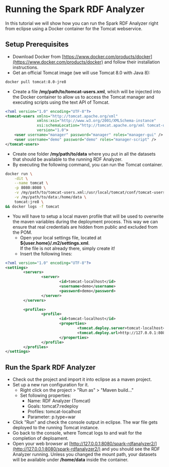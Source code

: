 # Running the Spark RDF Analyzer
In this tutorial we will show how you can run the Spark RDF Analyzer right from eclipse using a Docker container for the Tomcat webservice.

## Setup Prerequisites
- Download Docker from [https://www.docker.com/products/docker](https://www.docker.com/products/docker) and follow their installation instructions.
- Get an official Tomcat image (we will use Tomcat 8.0 with Java 8):

```Dockerfile
docker pull tomcat:8.0-jre8
```

- Create a file <b>/my/path/to/tomcat-users.xml</b>, which will be injected into the Docker container to allow us to access the Tomcat manager and executing scripts using the text API of Tomcat.

```XML
<?xml version="1.0" encoding="UTF-8"?>
<tomcat-users xmlns="http://tomcat.apache.org/xml"
              xmlns:xsi="http://www.w3.org/2001/XMLSchema-instance"
              xsi:schemaLocation="http://tomcat.apache.org/xml tomcat-users.xsd"
              version="1.0">
	<user username="manager" password="manager" roles="manager-gui" />
	<user username="demo" password="demo" roles="manager-script" />
</tomcat-users>
```

- Create one folder <b>/my/path/to/data</b> where you put in all the datasets that should be available to the running RDF Analyzer.
- By executing the following command, you can run the Tomcat container. 

```bash
docker run \
	-dit \
	--name tomcat \
	-p 8080:8080 \
	-v /my/path/to/tomcat-users.xml:/usr/local/tomcat/conf/tomcat-users.xml \
	-v /my/path/to/data:/home/data \
	tomcat:jre8 \
&& docker logs -f tomcat
```

- You will have to setup a local maven profile that will be used to overwrite the maven variables during the deployment process.
This way we can ensure that real credentials are hidden from public and excluded from the POM.
    - Open your local settings file, located at <b>${user.home}/.m2/settings.xml</b>.<br>
    If the file is not already there, simply create it!
    - Insert the following lines:

```XML
<?xml version="1.0" encoding="UTF-8"?>
<settings>
        <servers>
                <server>
                        <id>tomcat-localhost</id>
                        <username>demo</username>
                        <password>demo</password>
                </server>
        </servers>

        <profiles>
                <profile>
                        <id>tomcat-localhost</id>
                        <properties>
                                <tomcat.deploy.server>tomcat-localhost</tomcat.deploy.server>
                                <tomcat.deploy.url>http://127.0.0.1:8080/manager/text</tomcat.deploy.url>
                        </properties>
                </profile>
        </profiles>
</settings>
```


## Run the Spark RDF Analyzer
- Check out the project and import it into eclipse as a maven project.
- Set up a new run configuration for it. 
    - Right click on the project > "Run as" > "Maven build..."
    - Set following properties:
        - Name: RDF Analyzer (Tomcat)
        - Goals: tomcat7:redeploy
        - Profiles: tomcat-localhost
        - Parameter: p.type=war
- Click "Run" and check the console output in eclipse. The war file gets deployed to the running Tomcat instance.
- Go back to the console, where Tomcat logs to and wait for the completion of deploament.
- Open your web browser at [http://127.0.0.1:8080/spark-rdfanalyzer2/](http://127.0.0.1:8080/spark-rdfanalyzer2/) and you should see the RDF Analyzer running.
Unless you changed the mount path, your datasets will be available under <b>/home/data</b> inside the container.
